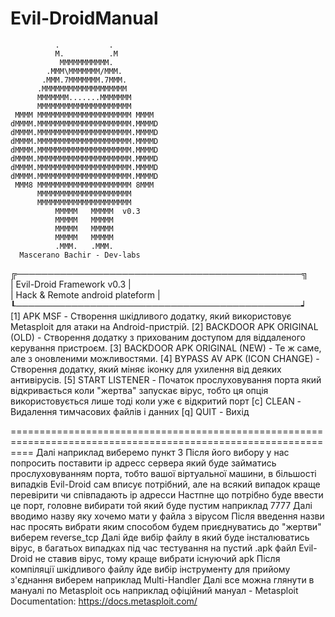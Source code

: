 # Evil-DroidManual

              .           .                                                                                                                                          
              M.          .M                                                                                                                                         
               MMMMMMMMMMM.                                                                                                                                          
            .MMM\MMMMMMM/MMM.                                                                                                                                        
           .MMM.7MMMMMMM.7MMM.                                                                                                                                       
          .MMMMMMMMMMMMMMMMMMM                                                                                                                                       
          MMMMMMM.......MMMMMMM                                                                                                                                      
          MMMMMMMMMMMMMMMMMMMMM                                                                                                                                      
     MMMM MMMMMMMMMMMMMMMMMMMMM MMMM                                                                                                                                 
    dMMMM.MMMMMMMMMMMMMMMMMMMMM.MMMMD                                                                                                                                
    dMMMM.MMMMMMMMMMMMMMMMMMMMM.MMMMD                                                                                                                                
    dMMMM.MMMMMMMMMMMMMMMMMMMMM.MMMMD                                                                                                                                
    dMMMM.MMMMMMMMMMMMMMMMMMMMM.MMMMD                                                                                                                                
    dMMMM.MMMMMMMMMMMMMMMMMMMMM.MMMMD                                                                                                                                
    dMMMM.MMMMMMMMMMMMMMMMMMMMM.MMMMD                                                                                                                                
    dMMMM.MMMMMMMMMMMMMMMMMMMMM.MMMMD                                                                                                                                
     MMM8 MMMMMMMMMMMMMMMMMMMMM 8MMM                                                                                                                                 
          MMMMMMMMMMMMMMMMMMMMM                                                                                                                                      
          MMMMMMMMMMMMMMMMMMMMM                                                                                                                                      
              MMMMM   MMMMM  v0.3                                                                                                                                    
              MMMMM   MMMMM                                                                                                                                          
              MMMMM   MMMMM                                                                                                                                          
              MMMMM   MMMMM                                                                                                                                          
              .MMM.   .MMM.                                                                                                                                          
      Mascerano Bachir - Dev-labs                                                                                                                                    
                                                                                                                                                                     
╔──────────────────────────────────────────────╗                                                                                                                     
|          Evil-Droid Framework v0.3           |                                                                                                                     
|      Hack & Remote android plateform         |                                                                                                                     
┖──────────────────────────────────────────────┙                                                                                                                     
[1] APK MSF                           - Створення шкідливого додатку, який використовує Metasploit для атаки на Android-пристрій.
[2] BACKDOOR APK ORIGINAL (OLD)       - Створення додатку з прихованим доступом для віддаленого керування пристроєм.
[3] BACKDOOR APK ORIGINAL (NEW)       - Те ж саме, але з оновленими можливостями.
[4] BYPASS AV APK (ICON CHANGE)       - Створення додатку, який міняє іконку для ухилення від деяких антивірусів.
[5] START LISTENER                    - Початок прослуховування порта який відкривається коли "жертва" запускає вірус, тобто ця опція використовується лише тоді коли уже є відкритий порт
[c] CLEAN                             - Видалення тимчасових файлів і данних
[q] QUIT                              - Вихід

================================================================================================================
Далі наприклад виберемо пункт 3
Після його вибору у нас попросить поставити ip адресс сервера який буде займатись прослуховуванням порта, тобто вашої віртуальної машини, в більшості випадків Evil-Droid сам вписує потрібний, але на всякий випадок краще перевірити чи співпадають ip адресси
Настпне що потрібно буде ввести це порт, головне вибирати той який буде пустим наприклад 7777
Далі вводимо назву яку хочемо мати у файла з вірусом
Після введення назви нас просять вибрати яким способом будем приєднуватись до "жертви" виберем reverse_tcp
Далі йде вибір файлу в який буде інсталюватись вірус, в багатьох випадках під час тестування на пустий .apk файл Evil-Droid не ставив вірус, тому краще вибрати існуючий apk
Після компіляції шкідливого файлу йде вибір інструменту для прийому з'єднання виберем наприклад Multi-Handler
Далі все можна глянути в мануалі по Metasploit ось наприклад офіційний мануал - Metasploit Documentation: https://docs.metasploit.com/
